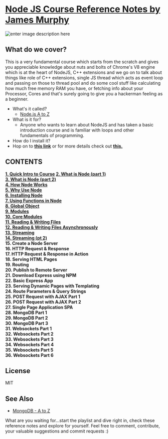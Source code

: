
# [Node JS Course Reference Notes by James Murphy](https://www.youtube.com/playlist?list=PLatXnLy-YGQexU9sktggQbw7tq815yGbR)


![enter image description here](https://railsware.com/blog/wp-content/uploads/2018/09/2400%D1%851260-rw-blog-node-js.png)
## What do we cover?

This is a very fundamental course which starts from the scratch and gives you appreciable knowledge about nuts and bolts of Chrome's V8
engine which is at the heart of NodeJS, C++ extensions and we go on to talk about things like role of C++ extensions, single JS thread
which acts as event loop and passing on those to thread pool and do some cool stuff like calculating how much free memory RAM you have, 
or fetching info about your Processor, Cores and that's surely going to give you a hackerman feeling as a beginner. 

- What's it called?
	- [Node.js A to Z](https://www.youtube.com/playlist?list=PLatXnLy-YGQexU9sktggQbw7tq815yGbR) 
- What is it for?
	- Anyone who wants to learn about NodeJS and has taken a basic introduction course and is familiar with loops and other fundamentals of programming.
- How do I install it?
-  Hop on to **[this link](https://nodejs.org/en/download/)** or for more details check out [**this.**](https://github.com/AnmolTomer/nodejs_murphy/blob/master/06.%20install_nodejs.txt)

## CONTENTS

**[1. Quick Intro to Course](https://github.com/AnmolTomer/nodejs_murphy/blob/master/01.%20quick_intro_to_course.md)
[2. What is Node (part 1)<br />](https://github.com/AnmolTomer/nodejs_murphy/blob/master/02.%20what_is_nodejs.md)
[3. What is Node (part 2)<br />](https://github.com/AnmolTomer/nodejs_murphy/blob/master/03.%20what_is_nodejs_pt_2.md)
[4. How Node Works<br />](https://github.com/AnmolTomer/nodejs_murphy/blob/master/04.%20how_node_works.md)
[5. Why Use Node<br />](https://github.com/AnmolTomer/nodejs_murphy/blob/master/05.%20why_nodejs.md)
[6. Installing Node<br />](https://github.com/AnmolTomer/nodejs_murphy/blob/master/06.%20install_nodejs.md)
[7. Using Functions in Node<br />](https://github.com/AnmolTomer/nodejs_murphy/blob/master/07.%20functions_in_node.js)
[8. Global Object<br />](https://github.com/AnmolTomer/nodejs_murphy/blob/master/08.%20global_object.js)
[9. Modules<br />](https://github.com/AnmolTomer/nodejs_murphy/blob/master/09.%20module.js)
[10. Core Modules<br />](https://github.com/AnmolTomer/nodejs_murphy/blob/master/10.%20core_modules.js) 
[11. Reading & Writing Files<br />](https://github.com/AnmolTomer/nodejs_murphy/blob/master/11.%20read_write_files.js)
[12. Reading & Writing Files Asynchronously<br />](https://github.com/AnmolTomer/nodejs_murphy/blob/master/12.%20read_write_files_async.js)
[13. Streaming<br />](https://github.com/AnmolTomer/nodejs_murphy/blob/master/13.%20streaming.js)
[14. Streaming (pt 2)<br />](https://github.com/AnmolTomer/nodejs_murphy/blob/master/14.%20streaming_pt2.js)
15. Create a Node Server<br />
16. HTTP Request & Response<br />
17. HTTP Request & Response in Action<br />
18. Serving HTML Pages<br />
19. Routing<br />
20. Publish to Remote Server<br />
21. Download Express using NPM<br />
22. Basic Express App<br />
23. Serving Dynamic Pages with Templating<br />
24. Route Parameters & Query Strings<br />
25. POST Request with AJAX Part 1<br />
26. POST Request with AJAX Part 2<br />
27. Single Page Application SPA<br />
28. MongoDB Part 1<br />
29. MongoDB Part 2<br />
30. MongoDB Part 3<br />
31. Websockets Part 1<br />
32. Websockets Part 2<br />
33. Websockets Part 3<br />
34. Websockets Part 4<br />
35. Websockets Part 5<br />
36. Websockets Part 6**
<br />
## License

MIT

## See Also

- [MongoDB - A to Z](https://www.youtube.com/watch?v=ik7atrKTdUY&list=PLatXnLy-YGQfJRPy0w00eBXsU25mEgML1)

What are you waiting for...start the playlist and dive right in, check these reference notes and explore for yourself. 
Feel free to comment, contribute, your valuable suggestions and commit requests :)
